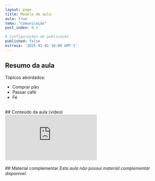 ```yaml
---
layout: page
title: Modelo de aula
aula: true
tema: "Comunicação"
post_index: 0.3

# Configurações de publicação
published: false
estreia: '2025-01-01 10:00 GMT-3'
---
```


## Resumo da aula
<div class="message">
	Tópicos abordados:
	<ul>
		<li>Comprar pão</li>
		<li>Passar café</li>
		<li>Fé</li>
	</ul>
</div>

<br>
## Conteúdo da aula (vídeo)

<div class="iframe-container ratio-16_9">
	<iframe src="https://www.youtube.com/embed/CIfeIKFNRrw" title="YouTube video player" frameborder="0" allow="accelerometer; autoplay; clipboard-write; encrypted-media; gyroscope; picture-in-picture; web-share" allowfullscreen></iframe>
</div>

<br>
## Material complementar
<i>Esta aula não possui material complementar disponível.</i>